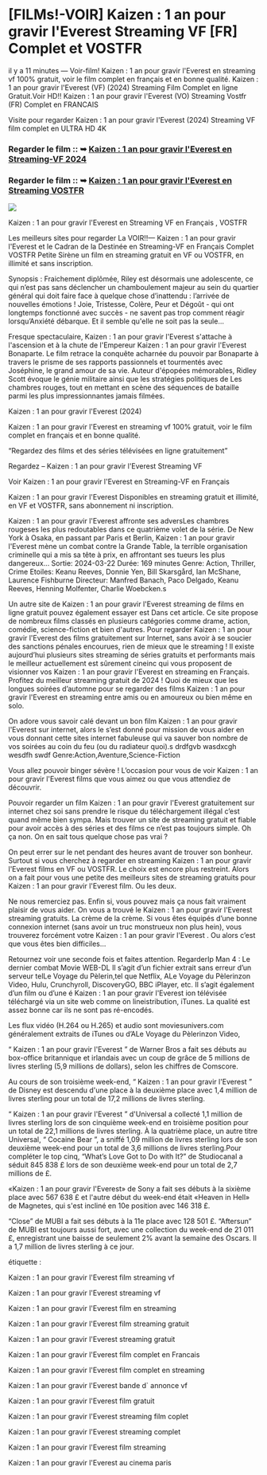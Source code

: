 # [FILMs!-VOIR] Kaizen : 1 an pour gravir l'Everest Streaming VF [FR] Complet et VOSTFR

il y a 11 minutes — Voir-film! Kaizen : 1 an pour gravir l'Everest en streaming vf 100% gratuit, voir le film complet en français et en bonne qualité. Kaizen : 1 an pour gravir l'Everest (VF) (2024) Streaming Film Complet en ligne Gratuit.Voir HD!! Kaizen : 1 an pour gravir l'Everest (VO) Streaming Vostfr (FR) Complet en FRANCAIS

Visite pour regarder Kaizen : 1 an pour gravir l'Everest (2024) Streaming VF film complet en ULTRA HD 4K

### Regarder le film :: ➥ [Kaizen : 1 an pour gravir l'Everest en Streaming-VF 2024](https://t.co/TybjU8S9kt)

### Regarder le film :: ➥ [Kaizen : 1 an pour gravir l'Everest en Streaming VOSTFR](https://t.co/TybjU8S9kt)

<p dir="auto"><a href="https://t.co/TybjU8S9kt" title="PLAYNOW" rel="nofollow"><img src="https://i.imgur.com/jhNGoEt.gif" style="max-width: 100%;"></a></p>

Kaizen : 1 an pour gravir l'Everest en Streaming VF en Français , VOSTFR

Les meilleurs sites pour regarder La VOIR!!— Kaizen : 1 an pour gravir l'Everest et le Cadran de la Destinée en Streaming-VF en Français Complet VOSTFR Petite Sirène un film en streaming gratuit en VF ou VOSTFR, en illimité et sans inscription.

Synopsis : Fraichement diplômée, Riley est désormais une adolescente, ce qui n’est pas sans déclencher un chamboulement majeur au sein du quartier général qui doit faire face à quelque chose d’inattendu : l’arrivée de nouvelles émotions ! Joie, Tristesse, Colère, Peur et Dégoût - qui ont longtemps fonctionné avec succès - ne savent pas trop comment réagir lorsqu’Anxiété débarque. Et il semble qu'elle ne soit pas la seule...

Fresque spectaculaire, Kaizen : 1 an pour gravir l'Everest s'attache à l'ascension et à la chute de l'Empereur Kaizen : 1 an pour gravir l'Everest Bonaparte. Le film retrace la conquête acharnée du pouvoir par Bonaparte à travers le prisme de ses rapports passionnels et tourmentés avec Joséphine, le grand amour de sa vie. Auteur d'épopées mémorables, Ridley Scott évoque le génie militaire ainsi que les stratégies politiques de Les chambres rouges, tout en mettant en scène des séquences de bataille parmi les plus impressionnantes jamais filmées.

Kaizen : 1 an pour gravir l'Everest (2024)

Kaizen : 1 an pour gravir l'Everest en streaming vf 100% gratuit, voir le film complet en français et en bonne qualité.

“Regardez des films et des séries télévisées en ligne gratuitement”

Regardez – Kaizen : 1 an pour gravir l'Everest Streaming VF

Voir Kaizen : 1 an pour gravir l'Everest en Streaming-VF en Français

Kaizen : 1 an pour gravir l'Everest Disponibles en streaming gratuit et illimité, en VF et VOSTFR, sans abonnement ni inscription.

Kaizen : 1 an pour gravir l'Everest affronte ses adversLes chambres rougeses les plus redoutables dans ce quatrième volet de la série. De New York à Osaka, en passant par Paris et Berlin, Kaizen : 1 an pour gravir l'Everest mène un combat contre la Grande Table, la terrible organisation criminelle qui a mis sa tête à prix, en affrontant ses tueurs les plus dangereux... Sortie: 2024-03-22 Durée: 169 minutes Genre: Action, Thriller, Crime Etoiles: Keanu Reeves, Donnie Yen, Bill Skarsgård, Ian McShane, Laurence Fishburne Directeur: Manfred Banach, Paco Delgado, Keanu Reeves, Henning Molfenter, Charlie Woebcken.s

Un autre site de Kaizen : 1 an pour gravir l'Everest streaming de films en ligne gratuit pouvez également essayer est Dans cet article. Ce site propose de nombreux films classés en plusieurs catégories comme drame, action, comédie, science-fiction et bien d'autres. Pour regarder Kaizen : 1 an pour gravir l'Everest des films gratuitement sur Internet, sans avoir à se soucier des sanctions pénales encourues, rien de mieux que le streaming ! Il existe aujourd’hui plusieurs sites streaming de séries gratuits et performants mais le meilleur actuellement est sûrement cineinc qui vous proposent de visionner vos Kaizen : 1 an pour gravir l'Everest en streaming en Français. Profitez du meilleur streaming gratuit de 2024 ! Quoi de mieux que les longues soirées d’automne pour se regarder des films Kaizen : 1 an pour gravir l'Everest en streaming entre amis ou en amoureux ou bien même en solo.

On adore vous savoir calé devant un bon film Kaizen : 1 an pour gravir l'Everest sur internet, alors le s’est donné pour mission de vous aider en vous donnant cette sites internet fabuleuse qui va sauver bon nombre de vos soirées au coin du feu (ou du radiateur quoi).s drdfgvb wasdxcgh wesdfh swdf Genre:Action,Aventure,Science-Fiction

Vous allez pouvoir binger sévère ! L’occasion pour vous de voir Kaizen : 1 an pour gravir l'Everest films que vous aimez ou que vous attendiez de découvrir.

Pouvoir regarder un film Kaizen : 1 an pour gravir l'Everest gratuitement sur internet chez soi sans prendre le risque du téléchargement illégal c’est quand même bien sympa. Mais trouver un site de streaming gratuit et fiable pour avoir accès à des séries et des films ce n’est pas toujours simple. Oh ça non. On en sait tous quelque chose pas vrai ?

On peut errer sur le net pendant des heures avant de trouver son bonheur. Surtout si vous cherchez à regarder en streaming Kaizen : 1 an pour gravir l'Everest films en VF ou VOSTFR. Le choix est encore plus restreint. Alors on a fait pour vous une petite des meilleurs sites de streaming gratuits pour Kaizen : 1 an pour gravir l'Everest film. Ou les deux.

Ne nous remerciez pas. Enfin si, vous pouvez mais ça nous fait vraiment plaisir de vous aider. On vous a trouvé le Kaizen : 1 an pour gravir l'Everest streaming gratuits. La crème de la crème. Si vous êtes équipés d’une bonne connexion internet (sans avoir un truc monstrueux non plus hein), vous trouverez forcément votre Kaizen : 1 an pour gravir l'Everest . Ou alors c’est que vous êtes bien difficiles…

Retournez voir une seconde fois et faites attention. RegarderIp Man 4 : Le dernier combat Movie WEB-DL Il s’agit d’un fichier extrait sans erreur d’un serveur telLe Voyage du Pèlerin,tel que Netflix, ALe Voyage du Pèlerinzon Video, Hulu, Crunchyroll, DiscoveryGO, BBC iPlayer, etc. Il s’agit également d’un film ou d’une é Kaizen : 1 an pour gravir l'Everest ion télévisée téléchargé via un site web comme on lineistribution, iTunes. La qualité est assez bonne car ils ne sont pas ré-encodés.

Les flux vidéo (H.264 ou H.265) et audio sont moviesunivers.com généralement extraits de iTunes ou d’ALe Voyage du Pèlerinzon Video,

“ Kaizen : 1 an pour gravir l'Everest ” de Warner Bros a fait ses débuts au box-office britannique et irlandais avec un coup de grâce de 5 millions de livres sterling (5,9 millions de dollars), selon les chiffres de Comscore.

Au cours de son troisième week-end, “ Kaizen : 1 an pour gravir l'Everest ” de Disney est descendu d'une place à la deuxième place avec 1,4 million de livres sterling pour un total de 17,2 millions de livres sterling.

“ Kaizen : 1 an pour gravir l'Everest ” d'Universal a collecté 1,1 million de livres sterling lors de son cinquième week-end en troisième position pour un total de 22,1 millions de livres sterling. À la quatrième place, un autre titre Universal, “ Cocaine Bear ”, a sniffé 1,09 million de livres sterling lors de son deuxième week-end pour un total de 3,6 millions de livres sterling.Pour compléter le top cinq, “What’s Love Got to Do with It?” de Studiocanal a séduit 845 838 £ lors de son deuxième week-end pour un total de 2,7 millions de £.

«Kaizen : 1 an pour gravir l'Everest» de Sony a fait ses débuts à la sixième place avec 567 638 £ et l'autre début du week-end était «Heaven in Hell» de Magnetes, qui s'est incliné en 10e position avec 146 318 £.

“Close” de MUBI a fait ses débuts à la 11e place avec 128 501 £. “Aftersun” de MUBI est toujours aussi fort, avec une collection du week-end de 21 011 £, enregistrant une baisse de seulement 2% avant la semaine des Oscars. Il a 1,7 million de livres sterling à ce jour.

étiquette :

Kaizen : 1 an pour gravir l'Everest film streaming vf

Kaizen : 1 an pour gravir l'Everest streaming vf

Kaizen : 1 an pour gravir l'Everest film en streaming

Kaizen : 1 an pour gravir l'Everest film streaming gratuit

Kaizen : 1 an pour gravir l'Everest streaming gratuit

Kaizen : 1 an pour gravir l'Everest film complet en Francais

Kaizen : 1 an pour gravir l'Everest film complet en streaming

Kaizen : 1 an pour gravir l'Everest bande d` annonce vf

Kaizen : 1 an pour gravir l'Everest film gratuit

Kaizen : 1 an pour gravir l'Everest streaming film coplet

Kaizen : 1 an pour gravir l'Everest streaming complet

Kaizen : 1 an pour gravir l'Everest film streaming

Kaizen : 1 an pour gravir l'Everest au cinema paris
